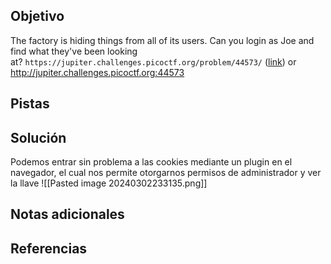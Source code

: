 ## Objetivo
The factory is hiding things from all of its users. Can you login as Joe and find what they've been looking at? `https://jupiter.challenges.picoctf.org/problem/44573/` ([link](https://jupiter.challenges.picoctf.org/problem/44573/)) or http://jupiter.challenges.picoctf.org:44573

## Pistas

## Solución
Podemos entrar sin problema a las cookies mediante un plugin en el navegador, el cual nos permite otorgarnos permisos de administrador y ver la llave
![[Pasted image 20240302233135.png]]

## Notas adicionales

## Referencias